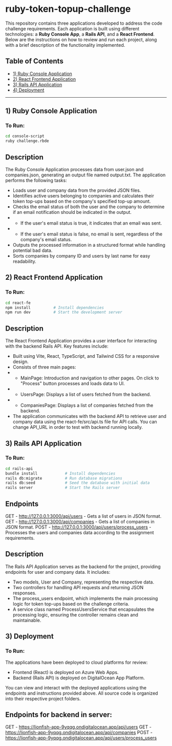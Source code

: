 # ruby-token-topup-challenge

This repository contains three applications developed to address the code challenge requirements. Each application is built using different technologies: a **Ruby Console App**, a **Rails API**, and a **React Frontend**. Below are the instructions on how to review and run each project, along with a brief description of the functionality implemented.

## Table of Contents

- [1) Ruby Console Application](#1-ruby-console-application)
- [2) React Frontend Application](#2-react-frontend-application)
- [3) Rails API Application](#3-rails-api-application)
- [4) Deployment](#4-deployment)

---


## 1) Ruby Console Application

### To Run:

```bash
cd console-script
ruby challenge.rbde
```

## Description
The Ruby Console Application processes data from user.json and companies.json, generating an output file named output.txt. The application performs the following tasks:
- Loads user and company data from the provided JSON files.
- Identifies active users belonging to companies and calculates their token top-ups based on the company's specified top-up amount.
- Checks the email status of both the user and the company to determine if an email notification should be indicated in the output.
- - If the user's email status is true, it indicates that an email was sent.
- - If the user's email status is false, no email is sent, regardless of the company's email status. 
- Outputs the processed information in a structured format while handling potential bad data.
- Sorts companies by company ID and users by last name for easy readability.


## 2) React Frontend Application

### To Run:

```bash
cd react-fe
npm install          # Install dependencies
npm run dev          # Start the development server
```

## Description
The React Frontend Application provides a user interface for interacting with the backend Rails API. Key features include:
- Built using Vite, React, TypeScript, and Tailwind CSS for a responsive design.
- Consists of three main pages:
- - MainPage: Introduction and navigation to other pages. On click to "Process" button processes and loads data to UI.
- - UsersPage: Displays a list of users fetched from the backend.
- - CompaniesPage: Displays a list of companies fetched from the backend.
- The application communicates with the backend API to retrieve user and company data using the react-fe/src/api.ts file for API calls. You can change API_URL in order to test with backend running locally.


## 3) Rails API Application

### To Run:

```bash
cd rails-api
bundle install            # Install dependencies
rails db:migrate          # Run database migrations
rails db:seed             # Seed the database with initial data
rails server              # Start the Rails server
```

## Endpoints
GET - http://127.0.0.1:3000/api/users - Gets a list of users in JSON format.
GET - http://127.0.0.1:3000/api/companies - Gets a list of companies in JSON format.
POST - http://127.0.0.1:3000/api/users/process_users - Processes the users and companies data according to the assignment requirements.

## Description
The Rails API Application serves as the backend for the project, providing endpoints for user and company data. It includes:
- Two models, User and Company, representing the respective data.
- Two controllers for handling API requests and returning JSON responses.
- The process_users endpoint, which implements the main processing logic for token top-ups based on the challenge criteria.
- A service class named ProcessUsersService that encapsulates the processing logic, ensuring the controller remains clean and maintainable.


## 3) Deployment

### To Run:
The applications have been deployed to cloud platforms for review:
- Frontend (React) is deployed on Azure Web Apps.
- Backend (Rails API) is deployed on DigitalOcean App Platform.

You can view and interact with the deployed applications using the endpoints and instructions provided above. All source code is organized into their respective project folders.


## Endpoints for backend in server:
GET - https://lionfish-app-9yqqg.ondigitalocean.app/api/users
GET - https://lionfish-app-9yqqg.ondigitalocean.app/api/companies
POST - https://lionfish-app-9yqqg.ondigitalocean.app/api/users/process_users